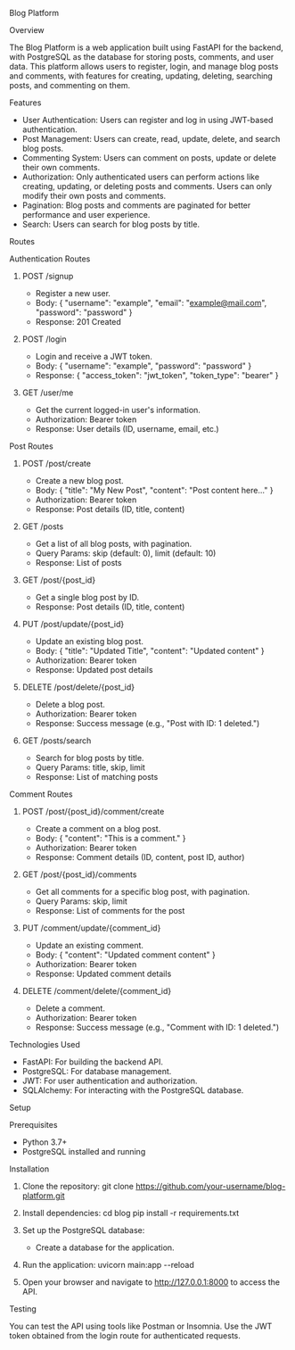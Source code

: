 Blog Platform

Overview

The Blog Platform is a web application built using FastAPI for the backend, with PostgreSQL as the database for storing posts, comments, and user data. This platform allows users to register, login, and manage blog posts and comments, with features for creating, updating, deleting, searching posts, and commenting on them.

Features

- User Authentication: Users can register and log in using JWT-based authentication.
- Post Management: Users can create, read, update, delete, and search blog posts.
- Commenting System: Users can comment on posts, update or delete their own comments.
- Authorization: Only authenticated users can perform actions like creating, updating, or deleting posts and comments. Users can only modify their own posts and comments.
- Pagination: Blog posts and comments are paginated for better performance and user experience.
- Search: Users can search for blog posts by title.

Routes

Authentication Routes

1. POST /signup  
   - Register a new user.  
   - Body: { "username": "example", "email": "example@mail.com", "password": "password" }  
   - Response: 201 Created

2. POST /login  
   - Login and receive a JWT token.  
   - Body: { "username": "example", "password": "password" }  
   - Response: { "access_token": "jwt_token", "token_type": "bearer" }

3. GET /user/me  
   - Get the current logged-in user's information.  
   - Authorization: Bearer token  
   - Response: User details (ID, username, email, etc.)

Post Routes

1. POST /post/create  
   - Create a new blog post.  
   - Body: { "title": "My New Post", "content": "Post content here..." }  
   - Authorization: Bearer token  
   - Response: Post details (ID, title, content)

2. GET /posts  
   - Get a list of all blog posts, with pagination.  
   - Query Params: skip (default: 0), limit (default: 10)  
   - Response: List of posts

3. GET /post/{post_id}  
   - Get a single blog post by ID.  
   - Response: Post details (ID, title, content)

4. PUT /post/update/{post_id}  
   - Update an existing blog post.  
   - Body: { "title": "Updated Title", "content": "Updated content" }  
   - Authorization: Bearer token  
   - Response: Updated post details

5. DELETE /post/delete/{post_id}  
   - Delete a blog post.  
   - Authorization: Bearer token  
   - Response: Success message (e.g., "Post with ID: 1 deleted.")

6. GET /posts/search  
   - Search for blog posts by title.  
   - Query Params: title, skip, limit  
   - Response: List of matching posts

Comment Routes

1. POST /post/{post_id}/comment/create  
   - Create a comment on a blog post.  
   - Body: { "content": "This is a comment." }  
   - Authorization: Bearer token  
   - Response: Comment details (ID, content, post ID, author)

2. GET /post/{post_id}/comments  
   - Get all comments for a specific blog post, with pagination.  
   - Query Params: skip, limit  
   - Response: List of comments for the post

3. PUT /comment/update/{comment_id}  
   - Update an existing comment.  
   - Body: { "content": "Updated comment content" }  
   - Authorization: Bearer token  
   - Response: Updated comment details

4. DELETE /comment/delete/{comment_id}  
   - Delete a comment.  
   - Authorization: Bearer token  
   - Response: Success message (e.g., "Comment with ID: 1 deleted.")

Technologies Used

- FastAPI: For building the backend API.
- PostgreSQL: For database management.
- JWT: For user authentication and authorization.
- SQLAlchemy: For interacting with the PostgreSQL database.

Setup

Prerequisites

- Python 3.7+
- PostgreSQL installed and running

Installation

1. Clone the repository:
   git clone https://github.com/your-username/blog-platform.git

2. Install dependencies:
   cd blog
   pip install -r requirements.txt

3. Set up the PostgreSQL database:
   - Create a database for the application.
 

4. Run the application:
   uvicorn main:app --reload

5. Open your browser and navigate to http://127.0.0.1:8000 to access the API.

Testing

You can test the API using tools like Postman or Insomnia. Use the JWT token obtained from the login route for authenticated requests.


